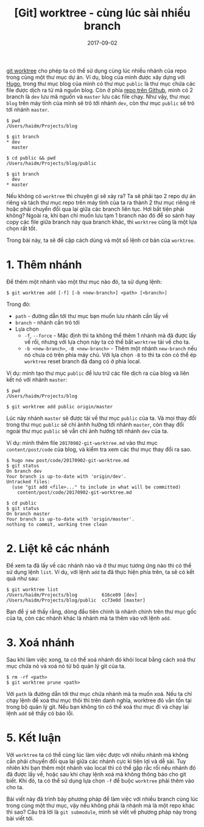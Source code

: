 ﻿---
title: "[Git] worktree - cùng lúc sài nhiều branch"
slug: git-worktree-multi-branchs
date: 2017-09-02
categories:
- Lập Trình
- Git
tags:
- Git
keywords:
- Git
- git worktree
autoThumbnailImage: true
thumbnailImagePosition: left
thumbnailImage: //res.cloudinary.com/dominhhai/image/upload/code/git.png
metaAlignment: center
---
<a href="https://git-scm.com/docs/git-worktree" target="_blank">git worktree</a> cho phép ta có thể sử dụng cùng lúc nhiều nhánh của repo trong cùng một thư mục dự án.
Ví dụ, blog của mình được xây dựng với <a href="https://gohugo.io/" target="_blank">Hugo</a>, trong thư mục blog của mình có thư mục `public`
là thư mục chứa các file được dịch ra từ mã nguồn blog. Còn ở phía <a href="https://github.com/dominhhai/dominhhai.github.io" target="_blank">repo trên Github</a>, mình có 2 branch là
`dev` lưu mã nguồn và `master` lưu các file chạy. Như vậy, thư mục `blog` trên máy tính của mình sẽ trỏ tới nhánh `dev`,
còn thư mục `public` sẽ trỏ tới nhánh `master`.

```
$ pwd
/Users/haidm/Projects/blog

$ git branch
* dev
  master

$ cd public && pwd
/Users/haidm/Projects/blog/public

$ git branch
  dev
* master
```

Nếu không có `worktree` thì chuyện gì sẽ xảy ra?
Ta sẽ phải tạo 2 repo dự án riêng và tách thư mục repo trên máy tính của ta ra thành 2 thư mục riêng rẽ
hoặc phải chuyển đổi qua lại giữa các branch liên tục. Hơi bất tiện phải không?
Ngoài ra, khi bạn chỉ muốn lưu tạm 1 branch nào đó để so sánh hay copy các file giữa branch này qua branch khác,
thì `worktree` cũng là một lựa chọn rất tốt.

Trong bài này, ta sẽ đề cập cách dùng và một số lệnh cơ bản của `worktree`.

# 1. Thêm nhánh
Để thêm một nhánh vào một thư mục nào đó, ta sử dụng lệnh:
```
$ git worktree add [-f] [-b <new-branch>] <path> [<branch>]
```
Trong đó:

 * `path` - đường dẫn tới thư mục bạn muốn lưu nhánh cần lấy về
 * `branch` - nhánh cần trỏ tới
 * Lựa chọn
   * `-f`, `--force` - Mặc định thì ta không thể thêm 1 nhánh mà đã được lấy về rồi, nhưng với lựa chọn này ta có thể bắt `worktree` tải về cho ta.
   * `-b <new-branch>`, `-B <new-branch>` - Thêm một nhánh `new-branch` nếu nó chưa có trên phía máy chủ. Với lựa chọn `-B` to thì ta còn có thể ép `worktree` reset branch đã đang có ở phía local.

Ví dụ: mình tạo thư mục `public` để lưu trữ các file dịch ra của blog và liên kết nó với nhánh `master`:
```
$ pwd
/Users/haidm/Projects/blog

$ git worktree add public origin/master
```
Lúc này nhánh `master` sẽ được tải về thư mục `public` của ta.
Và mọi thay đổi trong thư mục `public` sẽ chỉ ảnhh hưởng tới nhánh `master`,
còn thay đổi ngoài thư mục `public` sẽ vẫn chỉ ảnh hướng tới nhánh `dev` của ta.

Ví dụ: mình thêm file `20170902-git-worktree.md` vào thư mục `content/post/code` của blog,
và kiểm tra xem các thư mục thay đổi ra sao.

```
$ hugo new post/code/20170902-git-worktree.md
$ git status
On branch dev
Your branch is up-to-date with 'origin/dev'.
Untracked files:
  (use "git add <file>..." to include in what will be committed)
    content/post/code/20170902-git-worktree.md

$ cd public
$ git status
On branch master
Your branch is up-to-date with 'origin/master'.
nothing to commit, working tree clean
``` 

# 2. Liệt kê các nhánh
Để xem ta đã lấy về các nhánh nào và ở thư mục tương ứng nào thì có thể sử dụng lệnh `list`.
Ví dụ, với lệnh `add` ta đã thực hiện phía trên, ta sẽ có kết quả như sau:
```
$ git worktree list
/Users/haidm/Projects/blog         616ce09 [dev]
/Users/haidm/Projects/blog/public  cc73e0d [master]
```
Bạn để ý sẽ thấy rằng, dòng đầu tiên chính là nhánh chính trên thư mục gốc của ta,
còn các nhánh khác là nhánh mà ta thêm vào với lệnh `add`.

# 3. Xoá nhánh
Sau khi làm việc xong, ta có thể xoá nhánh đó khỏi local bằng cách xoá thư mục chứa nó
và xoá nó từ bộ quản lý git của ta.
```
$ rm -rf <path>
$ git worktree prune <path>
```
Với `path` là đường dẫn tới thư mục chứa nhánh mà ta muốn xoá.
Nếu ta chỉ chạy lệnh để xoá thư mục thôi thì trên danh nghĩa, worktree đó vẫn tồn tại trong bộ quản lý git.
Nếu bạn không tin có thể xoá thư mục đi và chạy lại lệnh `add` sẽ thấy có báo lỗi.

# 5. Kết luận
Với `worktree` ta có thể cùng lúc làm việc được với nhiều nhánh
mà không cần phải chuyển đổi qua lại giữa các nhánh cực kì tiện lợi và dễ sài.
Tuy nhiên khi bạn thêm một nhánh vào local thì có thể gặp rắc rối nếu nhánh đó đã được lấy về,
hoặc sau khi chạy lệnh xoá mà không thông báo cho git biết.
Khi đó, ta có thể sử dụng lựa chọn `-f` để buộc `worktree` phải thêm vào cho ta.

Bài viết này đã trình bày phương pháp để làm việc với nhiều branch cùng lúc trong cùng một thư mục,
vậy nếu không phải là nhánh mà là một repo khác thì sao?
Câu trả lời là `git submodule`, mình sẽ viết về phương pháp này trong bài viết tới.

